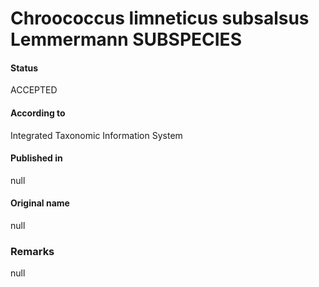 # Chroococcus limneticus subsalsus Lemmermann SUBSPECIES

#### Status
ACCEPTED

#### According to
Integrated Taxonomic Information System

#### Published in
null

#### Original name
null

### Remarks
null